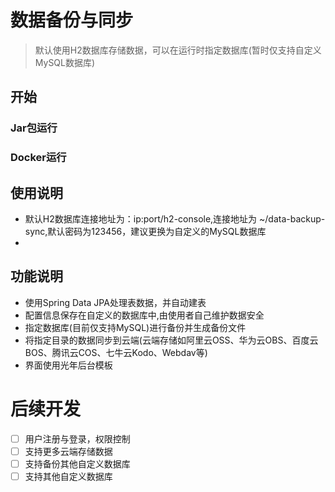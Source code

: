 # 数据备份与同步

> 默认使用H2数据库存储数据，可以在运行时指定数据库(暂时仅支持自定义MySQL数据库)
> 

## 开始
### Jar包运行

### Docker运行

## 使用说明
- 默认H2数据库连接地址为：ip:port/h2-console,连接地址为 ~/data-backup-sync,默认密码为123456，建议更换为自定义的MySQL数据库
- 

## 功能说明

- 使用Spring Data JPA处理表数据，并自动建表
- 配置信息保存在自定义的数据库中,由使用者自己维护数据安全
- 指定数据库(目前仅支持MySQL)进行备份并生成备份文件
- 将指定目录的数据同步到云端(云端存储如阿里云OSS、华为云OBS、百度云BOS、腾讯云COS、七牛云Kodo、Webdav等)
- 界面使用光年后台模板

# 后续开发
- [ ] 用户注册与登录，权限控制
- [ ] 支持更多云端存储数据
- [ ] 支持备份其他自定义数据库
- [ ] 支持其他自定义数据库
